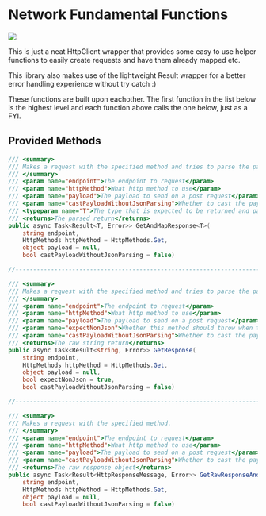 # Network Fundamental Functions
<a href="https://www.nuget.org/packages/ArgonautCore.Network/">
    <img src="https://img.shields.io/nuget/vpre/ArgonautCore.Network.svg?maxAge=2592000?style=plastic">
</a>

This is just a neat HttpClient wrapper that provides some easy to use helper functions 
to easily create requests and have them already mapped etc.

This library also makes use of the lightweight Result wrapper for a better error handling
experience without try catch :)

These functions are built upon eachother. The first function in the list below is the highest level and each function above calls the one below, just as a FYI. 

## Provided Methods

```csharp
/// <summary>
/// Makes a request with the specified method and tries to parse the payload and response, assuming its JSON.
/// </summary>
/// <param name="endpoint">The endpoint to request</param>
/// <param name="httpMethod">What http method to use</param>
/// <param name="payload">The payload to send on a post request</param>
/// <param name="castPayloadWithoutJsonParsing">Whether to cast the payload to HttpContent directly instead of json parsing.</param>
/// <typeparam name="T">The type that is expected to be returned and parsed</typeparam>
/// <returns>The parsed return</returns>
public async Task<Result<T, Error>> GetAndMapResponse<T>(
    string endpoint,
    HttpMethods httpMethod = HttpMethods.Get,
    object payload = null,
    bool castPayloadWithoutJsonParsing = false)

//--------------------------------------------------------------------------------------------

/// <summary>
/// Makes a request with the specified method and tries to parse the payload. 
/// </summary>
/// <param name="endpoint">The endpoint to request</param>
/// <param name="httpMethod">What http method to use</param>
/// <param name="payload">The payload to send on a post request</param>
/// <param name="expectNonJson">Whether this method should throw when the response is not json or not. Default is NOT throwing</param>
/// <param name="castPayloadWithoutJsonParsing">Whether to cast the payload to HttpContent directly instead of json parsing.</param>
/// <returns>The raw string return</returns>
public async Task<Result<string, Error>> GetResponse(
    string endpoint,
    HttpMethods httpMethod = HttpMethods.Get,
    object payload = null,
    bool expectNonJson = true,
    bool castPayloadWithoutJsonParsing = false)

//--------------------------------------------------------------------------------------------

/// <summary>
/// Makes a request with the specified method. 
/// </summary>
/// <param name="endpoint">The endpoint to request</param>
/// <param name="httpMethod">What http method to use</param>
/// <param name="payload">The payload to send on a post request</param>
/// <param name="castPayloadWithoutJsonParsing">Whether to cast the payload to HttpContent directly instead of json parsing.</param>
/// <returns>The raw response object</returns>
public async Task<Result<HttpResponseMessage, Error>> GetRawResponseAndEnsureSuccess(
    string endpoint,
    HttpMethods httpMethod = HttpMethods.Get,
    object payload = null,
    bool castPayloadWithoutJsonParsing = false)
```